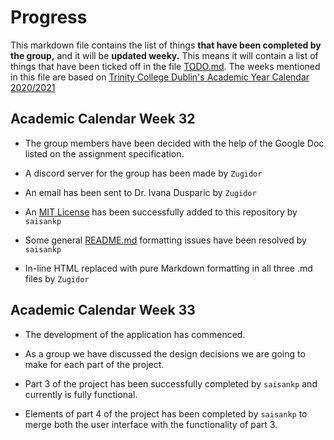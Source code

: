 # Progress

This markdown file contains the list of things **that have been completed by the group,** and it will be **updated weeky.** This means it will contain a list of things that have been ticked off in the file  [TODO.md]("https://github.com/Zugidor/TCD-Algos-2021/blob/main/TODO.md"). The weeks mentioned in this file are based on [Trinity College Dublin's Academic Year Calendar 2020/2021]("https://www.tcd.ie/calendar/academic-year-structure/academic-year-structure.pdf")

## Academic Calendar Week 32

- The group members have been decided with the help of the Google Doc listed on the assignment specification.

- A discord server for the group has been made by `Zugidor`

- An email has been sent to Dr. Ivana Dusparic by `Zugidor`

- An [MIT License]("https://opensource.org/licenses/MIT") has been successfully added to this repository by `saisankp`

- Some general [README.md]("https://github.com/Zugidor/TCD-Algos-2021/blob/main/README.md") formatting issues have been resolved by `saisankp`

- In-line HTML replaced with pure Markdown formatting in all three .md files by `Zugidor`

## Academic Calendar Week 33

- The development of the application has commenced.

- As a group we have discussed the design decisions we are going to make for each part of the project.

- Part 3 of the project has been successfully completed by `saisankp` and currently is fully functional.

- Elements of part 4 of the project has been completed by `saisankp` to merge both the user interface with the functionality of part 3.
